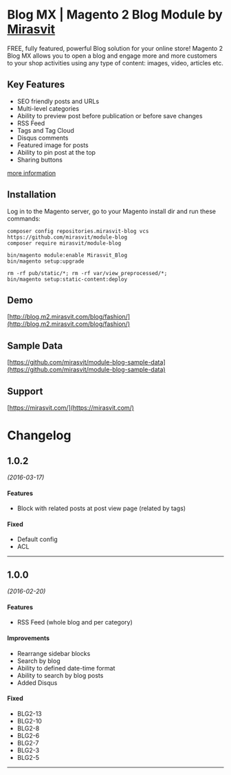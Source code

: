 # Blog MX | Magento 2 Blog Module by [Mirasvit](https://mirasvit.com/)

FREE, fully featured, powerful Blog solution for your online store! Magento 2 Blog MX allows you to open a blog and engage more and more customers to your shop activities using any type of content: images, video, articles etc.

## Key Features

* SEO friendly posts and URLs
* Multi-level categories
* Ability to preview post before publication or before save changes
* RSS Feed
* Tags and Tag Cloud
* Disqus comments
* Featured image for posts
* Ability to pin post at the top
* Sharing buttons

[more information](https://mirasvit.com/magento-2-extensions/blog.html)


## Installation

Log in to the Magento server, go to your Magento install dir and run these commands:
```
composer config repositories.mirasvit-blog vcs https://github.com/mirasvit/module-blog
composer require mirasvit/module-blog

bin/magento module:enable Mirasvit_Blog
bin/magento setup:upgrade

rm -rf pub/static/*; rm -rf var/view_preprocessed/*;
bin/magento setup:static-content:deploy
```

## Demo
[http://blog.m2.mirasvit.com/blog/fashion/](http://blog.m2.mirasvit.com/blog/fashion/)

## Sample Data
[https://github.com/mirasvit/module-blog-sample-data](https://github.com/mirasvit/module-blog-sample-data)

## Support
[https://mirasvit.com/](https://mirasvit.com/)

# Changelog



## 1.0.2
*(2016-03-17)*

#### Features
* Block with related posts at post view page (related by tags)

#### Fixed
* Default config
* ACL

---

## 1.0.0
*(2016-02-20)*

#### Features
* RSS Feed (whole blog and per category)

#### Improvements
* Rearrange sidebar blocks
* Search by blog
* Ability to defined date-time format
* Ability to search by blog posts
* Added Disqus

#### Fixed
* BLG2-13 
* BLG2-10 
* BLG2-8 
* BLG2-6 
* BLG2-7 
* BLG2-3 
* BLG2-5 

---


